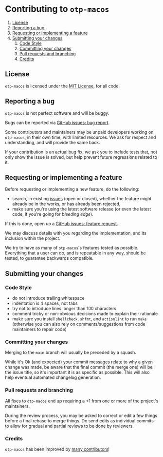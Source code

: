# Contributing to `otp-macos`

1. [License](#license)
1. [Reporting a bug](#reporting-a-bug)
1. [Requesting or implementing a feature](#requesting-or-implementing-a-feature)
1. [Submitting your changes](#submitting-your-changes)
   1. [Code Style](#code-style)
   1. [Committing your changes](#committing-your-changes)
   1. [Pull requests and branching](#pull-requests-and-branching)
   1. [Credits](#credits)

## License

`otp-macos` is licensed under the [MIT License](LICENSE), for all code.

## Reporting a bug

`otp-macos` is not perfect software and will be buggy.

Bugs can be reported via
[GitHub issues: bug report](/jelly-beam/otp-macos/issues/new?template=bug_report.md).

Some contributors and maintainers may be unpaid developers working on `otp-macos`, in their
own time, with limited resources. We ask for respect and understanding, and will provide the same
back.

If your contribution is an actual bug fix, we ask you to include tests that, not only show the issue
is solved, but help prevent future regressions related to it.

## Requesting or implementing a feature

Before requesting or implementing a new feature, do the following:

- search, in existing [issues](/jelly-beam/otp-macos/issues)
(open or closed), whether the feature might already be in the works, or has already been rejected,
- make sure you're using the latest software release (or even the latest code, if you're going for
_bleeding edge_).

If this is done, open up a
[GitHub issues: feature request](/jelly-beam/otp-macos/issues/new?template=feature_request.md).

We may discuss details with you regarding the implementation, and its inclusion within the project.

We try to have as many of `otp-macos`'s features tested as possible. Everything that a user
can do, and is repeatable in any way, should be tested, to guarantee backwards compatible.

## Submitting your changes

### Code Style

- do not introduce trailing whitespace
- indentation is 4 spaces, not tabs
- try not to introduce lines longer than 100 characters
- comment tricky or non-obvious decisions made to explain their rationale
- make sure you install `shellcheck`, `shfmt`, and `actionlint` to run  `make` (otherwise you
can also rely on comments/suggestions from code maintainers to repair code)

### Committing your changes

Merging to the `main` branch will usually be preceded by a squash.

While it's Ok (and expected) your commit messages relate to why a given change was made, be aware
that the final commit (the merge one) will be the issue title, so it's important it is as specific
as possible. This will also help eventual automated changelog generation.

### Pull requests and branching

All fixes to `otp-macos` end up requiring a +1 from one or more of the project's
maintainers.

During the review process, you may be asked to correct or edit a few things before a final rebase
to merge things. Do send edits as individual commits to allow for gradual and partial reviews to be
done by reviewers.

### Credits

`otp-macos` has been improved by
[many contributors](/jelly-beam/otp-macos/graphs/contributors)!
